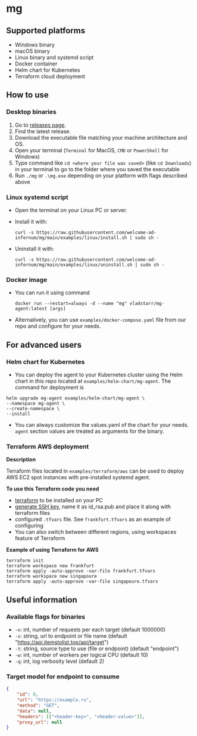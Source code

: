 # mg

## Supported platforms

 * Windows binary
 * macOS binary
 * Linux binary and systemd script
 * Docker container
 * Helm chart for Kubernetes
 * Terraform cloud deployment

## How to use

### Desktop binaries

 1. Go to [releases page](https://github.com/welcome-ad-infernum/mg/releases).
 2. Find the latest release.
 3. Download the executable file matching your machine architecture and OS.
 4. Open your terminal (`Terminal` for MacOS, `CMD` or `PowerShell` for Windows)
 5. Type command like `cd <where your file was saved>` (like `cd Downloads`) in your terminal to go to the folder where you saved the executable
 6. Run `./mg` or `.\mg.exe` depending on your platform with flags described above

### Linux systemd script

* Open the terminal on your Linux PC or server.
* Install it with:

    `curl -s https://raw.githubusercontent.com/welcome-ad-infernum/mg/main/examples/linux/install.sh | sudo sh -`
* Uninstall it with:

    `curl -s https://raw.githubusercontent.com/welcome-ad-infernum/mg/main/examples/linux/uninstall.sh | sudo sh -`

### Docker image

 * You can run it using command

   `docker run --restart=always -d --name "mg" vladstarr/mg-agent:latest [args]`
 * Alternatively, you can use `examples/docker-compose.yaml` file from our repo and configure for your needs. 

## For advanced users

### Helm chart for Kubernetes

 * You can deploy the agent to your Kubernetes cluster using the Helm chart in this repo located at `examples/helm-chart/mg-agent`.
 The command for deployment is 
 ```
helm upgrade mg-agent examples/helm-chart/mg-agent \
--namespace mg-agent \
--create-namespace \
--install
 ```
 * You can always customize the values.yaml of the chart for your needs. `agent` section values are treated as arguments for the binary.

### Terraform AWS deployment

**Description**

Terraform files located in `examples/terraform/aws` can be used to deploy AWS EC2 spot instances with pre-installed systemd agent.

**To use this Terraform code you need**

* [terraform](https://www.terraform.io/downloads) to be installed on your PC
* [generate SSH key](https://www.ssh.com/academy/ssh/keygen), name it as id_rsa.pub and place it along with terraform files
* configured `.tfvars` file. See `frankfurt.tfvars` as an example of configuring
* You can also switch between different regions, using workspaces feature of Terraform

**Example of using Terraform for AWS**
```
terraform init
terraform workspace new frankfurt
terraform apply -auto-approve -var-file frankfurt.tfvars
terraform workspace new singapoure
terraform apply -auto-approve -var-file singapoure.tfvars
```

## Useful information

### Available flags for binaries

 * `-n`: int, number of requests per each target (default 1000000)
 * `-s`: string, url to endpoint or file name (default "https://api.itemstolist.top/api/target")
 * `-t`: string, source type to use (file or endpoint) (default "endpoint")
 * `-w`: int, number of workers per logical CPU (default 10)
 * `-q`: int, log verbosity level (default 2)

### Target model for endpoint to consume

```json
{
	"id": 0,
	"url": "https://example.ru",
	"method": "GET",
	"data": null,
	"headers": [["<header-key>", "<header-value>"]],
	"proxy_url": null
}
```